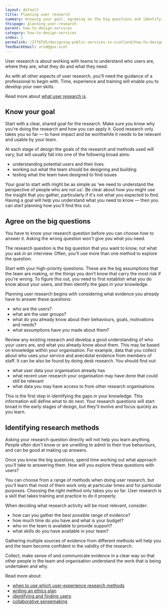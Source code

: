 ```yaml
---
layout: default
title: Planning user research
summary: Knowing your goal, agreeing on the big questions and identifying your research methods.
thispage: planning-user-research
parent: how-to-design-services
category: how-to-design-services
index: 1
permalink: /37f87d5/designing-public-services-in-scotland/how-to-design-services/planning-user-research/
feedbackEmail: ursd@gov.scot
---
```


User research is about working with teams to understand who users are, where they are, what they do and what they need.

As with all other aspects of user research, you'll need the guidance of a professional to begin with. Time, experience and training will enable you to develop your own skills.

Read more about [what user research is](../../how-to-plan-and-manage-design-for-services/what-is-user-research/).

## Know your goal

Start with a clear, shared goal for the research. Make sure you know why you're doing the research and how you can apply it. Good research only takes you so far &mdash; to have impact and be worthwhile it needs to be relevant and usable by your team.

At each stage of design the goals of the research and methods used will vary, but will usually fall into one of the following broad aims:

* understanding potential users and their lives
* working out what the team should be designing and building
* testing what the team have designed to find issues

Your goal to start with might be as simple as 'we need to understand the perspective of people who are not us'. Be clear about how you might use the insight that you gather, particularly if it's not what you expected to find. Having a goal will help you understand what you need to know &mdash; then you can start planning how you'll find this out.

## Agree on the big questions

You have to know your research question before you can choose how to answer it. Asking the wrong question won't give you what you need.

The research question is the big question that you want to know, not what you ask in an interview. Often, you'll use more than one method to explore the question.

Start with your high-priority questions. These are the big assumptions that the team are making, or the things you don’t know that carry the most risk if you're wrong. To figure this out, you need to first establish what you do know about your users, and then identify the gaps in your knowledge.

Planning user research begins with considering what evidence you already have to answer these questions:

* who are the users?
* what are the user groups?
* what do you already know about their behaviours, goals, motivations and needs?
* what assumptions have you made about them?

Review any existing research and develop a good understanding of who your users are, and what you already know about them. This may be based on knowledge within your organisation. For example, data that you collect about who uses your service and anecdotal evidence from members of staff. It can be also be found by doing desk research. You should find out:

* what user data your organisation already has
* what recent user research your organisation may have done that could still be relevant
* what data you may have access to from other research organisations

This is the first step in identifying the gaps in your knowledge. This information will define what to do next. Your research questions will start broad in the early stages of design, but they'll evolve and focus quickly as you learn.

## Identifying research methods

Asking your research question directly will not help you learn anything. People often don't know or are unwilling to admit to their true behaviours, and can be good at making up answers.

Once you know the big questions, spend time working out what approach you'll take to answering them. How will you explore these questions with users?

You can choose from a range of methods when doing user research, but you'll learn that most of them work only at particular times and for particular purposes. Choosing the right method only takes you so far. User research is a skill that takes training and practice to do it properly.

When deciding what research activity will be most relevant, consider:

* how can you gather the best possible range of evidence?
* how much time do you have and what is your budget?
* who on the team is available to provide support?
* what skills do you have available in your team?

Gathering multiple sources of evidence from different methods will help you and the team become confident in the validity of the research.

Collect, make sense of and communicate evidence in a clear way so that other people in the team and organisation understand the work that is being undertaken and why.

Read more about:

* [when to use which user-experience research methods](https://www.nngroup.com/articles/which-ux-research-methods/)
* [writing an ethics plan](designing-ethically/creating-an-ethics-plan)
* [identifying and finding users](identifying-and-finding-users)
* [collaborative sensemaking](collaborative-sensemaking)
